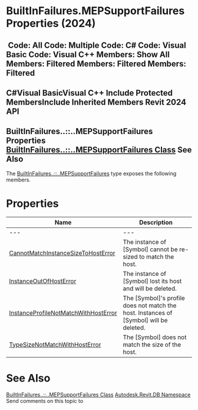 # BuiltInFailures.MEPSupportFailures Properties (2024)

﻿
 Code: All Code: Multiple Code: C# Code: Visual Basic Code: Visual C++  Members: Show All Members: Filtered Members: Filtered Members: Filtered   
---  
C#Visual BasicVisual C++
Include Protected MembersInclude Inherited Members
Revit 2024 API  
---  
BuiltInFailures..::..MEPSupportFailures Properties  
[BuiltInFailures..::..MEPSupportFailures Class](fa184122-8900-646e-1cca-ff3ae7123be6.md "BuiltInFailures.MEPSupportFailures Class") See Also  
---  
The [BuiltInFailures..::..MEPSupportFailures](fa184122-8900-646e-1cca-ff3ae7123be6.md "BuiltInFailures.MEPSupportFailures Class") type exposes the following members.
# Properties
| Name | Description |
| --- | --- |
| --- | --- | --- |
| [CannotMatchInstanceSizeToHostError](0c2d09dd-47d6-ca16-dab7-94dbe0f8106e.md "CannotMatchInstanceSizeToHostError Property") | The instance of [Symbol] cannot be re-sized to match the host. |
| [InstanceOutOfHostError](ee76ca64-7311-7e93-e464-fe5153ea29f8.md "InstanceOutOfHostError Property") | The instance of [Symbol] lost its host and will be deleted. |
| [InstanceProfileNotMatchWithHostError](5b40d8de-ea17-5bbd-6abd-80d7df3cfeb9.md "InstanceProfileNotMatchWithHostError Property") | The [Symbol]'s profile does not match the host. Instances of [Symbol] will be deleted. |
| [TypeSizeNotMatchWithHostError](8ed29219-9fba-2555-68f1-c4b938a82151.md "TypeSizeNotMatchWithHostError Property") | The [Symbol] does not match the size of the host. |

# See Also
[BuiltInFailures..::..MEPSupportFailures Class](fa184122-8900-646e-1cca-ff3ae7123be6.md "BuiltInFailures.MEPSupportFailures Class")
[Autodesk.Revit.DB Namespace](87546ba7-461b-c646-cbb1-2cb8f5bff8b2.md "Autodesk.Revit.DB Namespace")
Send comments on this topic to 